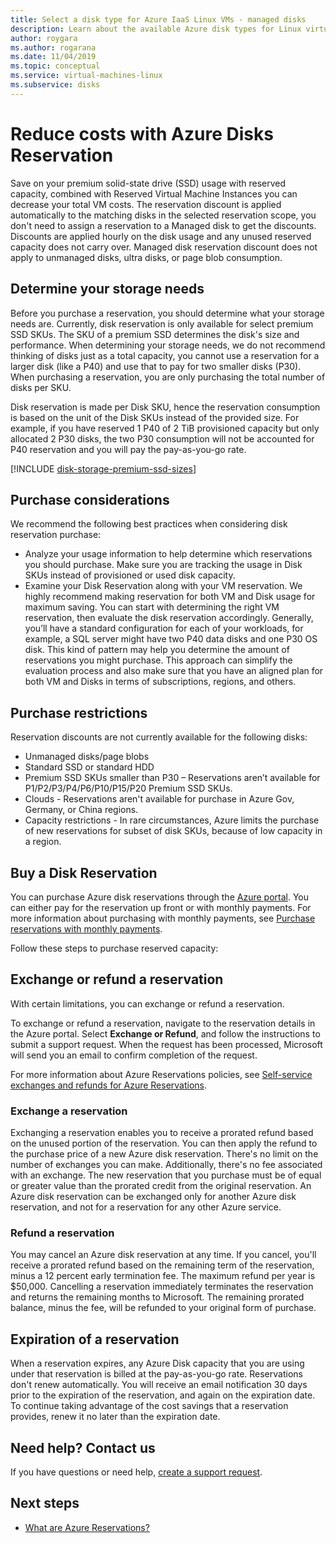 ```yaml
---
title: Select a disk type for Azure IaaS Linux VMs - managed disks
description: Learn about the available Azure disk types for Linux virtual machines, including ultra disks, premium SSDs, standard SSDs, and Standard HDDs.
author: roygara
ms.author: rogarana
ms.date: 11/04/2019
ms.topic: conceptual
ms.service: virtual-machines-linux
ms.subservice: disks
---
```


# Reduce costs with Azure Disks Reservation

Save on your premium solid-state drive (SSD) usage with reserved capacity, combined with Reserved Virtual Machine Instances you can decrease your total VM costs. The reservation discount is applied automatically to the matching disks in the selected reservation scope, you don't need to assign a reservation to a Managed disk to get the discounts. Discounts are applied hourly on the disk usage and any unused reserved capacity does not carry over. Managed disk reservation discount does not apply to unmanaged disks, ultra disks, or page blob consumption.

## Determine your storage needs

Before you purchase a reservation, you should determine what your storage needs are. Currently, disk reservation is only available for select premium SSD SKUs. The SKU of a premium SSD determines the disk's size and performance. When determining your storage needs, we do not recommend thinking of disks just as a total capacity, you cannot use a reservation for a larger disk (like a P40) and use that to pay for two smaller disks (P30). When purchasing a reservation, you are only purchasing the total number of disks per SKU.

Disk reservation is made per Disk SKU, hence the reservation consumption is based on the unit of the Disk SKUs instead of the provided size. For example, if you have reserved 1 P40 of 2 TiB provisioned capacity but only allocated 2 P30 disks, the two P30 consumption will not be accounted for P40 reservation and you will pay the pay-as-you-go rate. 

[!INCLUDE [disk-storage-premium-ssd-sizes](../../../includes/disk-storage-premium-ssd-sizes.md)]

## Purchase considerations

We recommend the following best practices when considering disk reservation purchase:

- Analyze your usage information to help determine which reservations you should purchase. Make sure you are tracking the usage in Disk SKUs instead of provisioned or used disk capacity. 
- Examine your Disk Reservation along with your VM reservation. We highly recommend making reservation for both VM and Disk usage for maximum saving. You can start with determining the right VM reservation, then evaluate the disk reservation accordingly. Generally, you’ll have a standard configuration for each of your workloads, for example, a SQL server might have two P40 data disks and one P30 OS disk. This kind of pattern may help you determine the amount of reservations you might purchase. This approach can simplify the evaluation process and also make sure that you have an aligned plan for both VM and Disks in terms of subscriptions, regions, and others. 

## Purchase restrictions

Reservation discounts are not currently available for the following disks:
- Unmanaged disks/page blobs
- Standard SSD or standard HDD
- Premium SSD SKUs smaller than P30 – Reservations aren’t available for P1/P2/P3/P4/P6/P10/P15/P20 Premium SSD SKUs.
- Clouds - Reservations aren't available for purchase in Azure Gov, Germany, or China regions.
- Capacity restrictions - In rare circumstances, Azure limits the purchase of new reservations for subset of disk SKUs, because of low capacity in a region.

## Buy a Disk Reservation

You can purchase Azure disk reservations through the [Azure portal](https://portal.azure.com/). You can either pay for the reservation up front or with monthly payments. For more information about purchasing with monthly payments, see [Purchase reservations with monthly payments](../../billing/billing-monthly-payments-reservations.md).

Follow these steps to purchase reserved capacity:

<Portal Purchase Workflow>

## Exchange or refund a reservation

With certain limitations, you can exchange or refund a reservation.

To exchange or refund a reservation, navigate to the reservation details in the Azure portal. Select **Exchange or Refund**, and follow the instructions to submit a support request. When the request has been processed, Microsoft will send you an email to confirm completion of the request.

For more information about Azure Reservations policies, see [Self-service exchanges and refunds for Azure Reservations](../../billing/billing-azure-reservations-self-service-exchange-and-refund.md).

### Exchange a reservation

Exchanging a reservation enables you to receive a prorated refund based on the unused portion of the reservation. You can then apply the refund to the purchase price of a new Azure disk reservation.
There's no limit on the number of exchanges you can make. Additionally, there's no fee associated with an exchange. The new reservation that you purchase must be of equal or greater value than the prorated credit from the original reservation. An Azure disk reservation can be exchanged only for another Azure disk reservation, and not for a reservation for any other Azure service.

### Refund a reservation

You may cancel an Azure disk reservation at any time. If you cancel, you'll receive a prorated refund based on the remaining term of the reservation, minus a 12 percent early termination fee. The maximum refund per year is $50,000.
Cancelling a reservation immediately terminates the reservation and returns the remaining months to Microsoft. The remaining prorated balance, minus the fee, will be refunded to your original form of purchase.

## Expiration of a reservation

When a reservation expires, any Azure Disk capacity that you are using under that reservation is billed at the pay-as-you-go rate. Reservations don't renew automatically.
You will receive an email notification 30 days prior to the expiration of the reservation, and again on the expiration date. To continue taking advantage of the cost savings that a reservation provides, renew it no later than the expiration date.

## Need help? Contact us

If you have questions or need help, [create a support request](https://go.microsoft.com/fwlink/?linkid=2083458).

## Next steps

- [What are Azure Reservations?](../../billing/billing-save-compute-costs-reservations.md)
